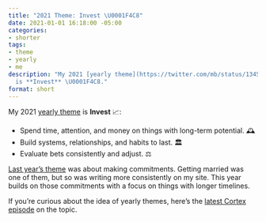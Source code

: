 ```yaml
---
title: "2021 Theme: Invest \U0001F4C8"
date: 2021-01-01 16:18:00 -05:00
categories:
- shorter
tags:
- theme
- yearly
- me
description: "My 2021 [yearly theme](https://twitter.com/mb/status/1345050751643619335)
  is **Invest** \U0001F4C8."
format: short
---
```


My 2021 [yearly theme](https://twitter.com/mb/status/1345050751643619335) is **Invest** 📈: 

* Spend time, attention, and money on things with long-term potential. 🕰
* Build systems, relationships, and habits to last. 🏛
* Evaluate bets consistently and adjust. ⚖️

[Last year’s theme](https://twitter.com/mb/status/1212389093650419713) was about making commitments. Getting married was one of them, but so was writing more consistently on my site. This year builds on those commitments with a focus on things with longer timelines.

If you’re curious about the idea of yearly themes, here’s the [latest Cortex episode](https://relay.fm/cortex/110) on the topic.